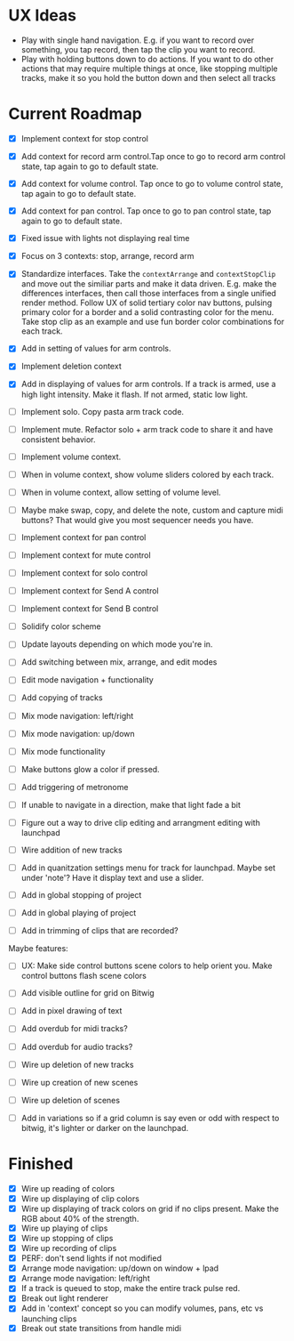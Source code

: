 # UX Ideas

- Play with single hand navigation. E.g. if you want to record over something, you tap record, then tap the clip you want to record.
- Play with holding buttons down to do actions. If you want to do other actions that may require multiple things at once, like stopping multiple tracks, make it so you hold the button down and then select all tracks

# Current Roadmap

- [x] Implement context for stop control
- [x] Add context for record arm control.Tap once to go to record arm control state, tap again to go to default state.
- [x] Add context for volume control. Tap once to go to volume control state, tap again to go to default state.
- [x] Add context for pan control. Tap once to go to pan control state, tap again to go to default state.
- [x] Fixed issue with lights not displaying real time
- [x] Focus on 3 contexts: stop, arrange, record arm
- [x] Standardize interfaces. Take the `contextArrange` and `contextStopClip` and move out the similiar parts and make it data driven. E.g. make the differences interfaces, then call those interfaces from a single unified render method. Follow UX of solid tertiary color nav buttons, pulsing primary color for a border and a solid contrasting color for the menu. Take stop clip as an example and use fun border color combinations for each track.
- [x] Add in setting of values for arm controls.
- [x] Implement deletion context
- [x] Add in displaying of values for arm controls. If a track is armed, use a high light intensity. Make it flash. If not armed, static low light.
- [ ] Implement solo. Copy pasta arm track code.
- [ ] Implement mute. Refactor solo + arm track code to share it and have consistent behavior.
- [ ] Implement volume context.
- [ ] When in volume context, show volume sliders colored by each track.
- [ ] When in volume context, allow setting of volume level.
- [ ] Maybe make swap, copy, and delete the note, custom and capture midi buttons? That would give you most sequencer needs you have.
- [ ] Implement context for pan control
- [ ] Implement context for mute control
- [ ] Implement context for solo control
- [ ] Implement context for Send A control
- [ ] Implement context for Send B control
- [ ] Solidify color scheme

- [ ] Update layouts depending on which mode you're in.
- [ ] Add switching between mix, arrange, and edit modes
- [ ] Edit mode navigation + functionality
- [ ] Add copying of tracks
- [ ] Mix mode navigation: left/right
- [ ] Mix mode navigation: up/down
- [ ] Mix mode functionality
- [ ] Make buttons glow a color if pressed.
- [ ] Add triggering of metronome
- [ ] If unable to navigate in a direction, make that light fade a bit
- [ ] Figure out a way to drive clip editing and arrangment editing with launchpad
- [ ] Wire addition of new tracks
- [ ] Add in quanitzation settings menu for track for launchpad. Maybe set under 'note'? Have it display text and use a slider.
- [ ] Add in global stopping of project
- [ ] Add in global playing of project
- [ ] Add in trimming of clips that are recorded?

Maybe features:

- [ ] UX: Make side control buttons scene colors to help orient you. Make control buttons flash scene colors

- [ ] Add visible outline for grid on Bitwig
- [ ] Add in pixel drawing of text
- [ ] Add overdub for midi tracks?
- [ ] Add overdub for audio tracks?
- [ ] Wire up deletion of new tracks
- [ ] Wire up creation of new scenes
- [ ] Wire up deletion of scenes
- [ ] Add in variations so if a grid column is say even or odd with respect to bitwig, it's lighter or darker on the launchpad.

# Finished

- [x] Wire up reading of colors
- [x] Wire up displaying of clip colors
- [x] Wire up displaying of track colors on grid if no clips present. Make the RGB about 40% of the strength.
- [x] Wire up playing of clips
- [x] Wire up stopping of clips
- [x] Wire up recording of clips
- [x] PERF: don't send lights if not modified
- [x] Arrange mode navigation: up/down on window + lpad
- [x] Arrange mode navigation: left/right
- [x] If a track is queued to stop, make the entire track pulse red.
- [x] Break out light renderer
- [x] Add in 'context' concept so you can modify volumes, pans, etc vs launching clips
- [x] Break out state transitions from handle midi
